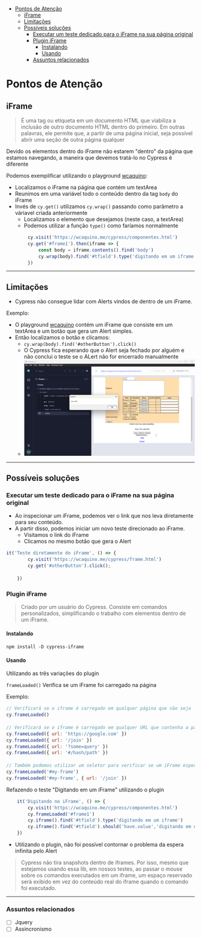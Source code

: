 - [Pontos de Atenção](#pontos-de-atenção)
  - [iFrame](#iframe)
  - [Limitações](#limitações)
  - [Possíveis soluções](#possíveis-soluções)
    - [Executar um teste dedicado para o iFrame na sua página original](#executar-um-teste-dedicado-para-o-iframe-na-sua-página-original)
    - [Plugin iFrame](#plugin-iframe)
      - [Instalando](#instalando)
      - [Usando](#usando)
    - [Assuntos relacionados](#assuntos-relacionados)


# Pontos de Atenção

## iFrame

> É uma tag ou etiqueta em um documento HTML que viabiliza a inclusão de outro documento HTML dentro do primeiro. Em outras palavras, ele permite que, a partir de uma página inicial, seja possível abrir uma seção de outra página qualquer

Devido os elementos dentro do iFrame não estarem "dentro" da página que estamos navegando, a maneira que devemos tratá-lo no Cypress é diferente

Podemos exemplificar utilizando o playground [wcaquino](https://wcaquino.me/cypress/componentes.html):

- Localizamos o iFrame na página que contém um textArea
- Reunimos em uma variável todo o conteúdo dentro da tag `body` do iFrame
- Invés de `cy.get()` utilizamos `cy.wrap()` passando como parâmetro a váriavel criada anteriormente
  - Localizamos o elemento que desejamos (neste caso, a textArea)
  - Podemos utilizar a função `type()` como faríamos normalmente

```javascript
        cy.visit('https://wcaquino.me/cypress/componentes.html')
        cy.get('#frame1').then(iframe => {
            const body = iframe.contents().find('body')
            cy.wrap(body).find('#tfield').type('digitando em um iframe')
        })
```

---

## Limitações

- Cypress não consegue lidar com Alerts vindos de dentro de um iFrame.

Exemplo:

- O playground [wcaquino](https://wcaquino.me/cypress/componentes.html) contém um iFrame que consiste em um textArea e um botão que gera um Alert simples.
- Então localizamos o botão e clicamos:
  - `cy.wrap(body).find('#otherButton').click()`
  - O Cypress fica esperando que o Alert seja fechado por alguém e não conclui o teste se o ALert não for encerrado manualmente
  - ![iframe](/imgs/botaoiFrame.png)

---

## Possíveis soluções

### Executar um teste dedicado para o iFrame na sua página original

- Ao inspecionar um iFrame, podemos ver o link que nos leva diretamente para seu conteúdo.
- A partir disso, podemos iniciar um novo teste direcionado ao iFrame.
  - Visitamos o link do iFrame
  - Clicamos no mesmo botão que gera o Alert

```Javascript
it('Teste diretamente do iFrame', () => {
        cy.visit('https://wcaquino.me/cypress/frame.html')
        cy.get('#otherButton').click();
        
    })
```

### Plugin iFrame

> Criado por um usuário do Cypress. Consiste em comandos personalizados, simplificando o trabalho com elementos dentro de um iFrame.

#### Instalando

```
npm install -D cypress-iframe
```

#### Usando

Utilizando as três variações do plugin

```frameLoaded()``` Verifica se um iFrame foi carregado na página

Exemplo:

```Javascript
// Verificará se o iframe é carregado em qualquer página que não seja 'about:blank'
cy.frameLoaded()

// Verificará se o iframe é carregado em qualquer URL que contenha a parte do caminho fornecido
cy.frameLoaded({ url: 'https://google.com' })
cy.frameLoaded({ url: '/join' })
cy.frameLoaded({ url: '?some=query' })
cy.frameLoaded({ url: '#/hash/path' })

// Também podemos utilizar um seletor para verificar se um iFrame específico foi carregado
cy.frameLoaded('#my-frame')
cy.frameLoaded('#my-frame', { url: '/join' })

```

Refazendo o teste "Digitando em um iFrame" utilizando o plugin

```Javascript
    it('Digitando no iFrame', () => {
        cy.visit('https://wcaquino.me/cypress/componentes.html')
        cy.frameLoaded('#frame1')
        cy.iframe().find('#tfield').type('digitando em um iframe')
        cy.iframe().find('#tfield').should('have.value','digitando em um iframe')
    })
```

- Utilizando o plugin, não foi possível contornar o problema da espera infinita pelo Alert

> Cypress não tira snapshots dentro de iframes. Por isso, mesmo que estejamos usando essa lib, em nossos testes, ao passar o mouse sobre os comandos executados em um iframe, um espaço reservado será exibido em vez do conteúdo real do iframe quando o comando foi executado.

---

### Assuntos relacionados

- [ ] Jquery
- [ ] Assincronismo
